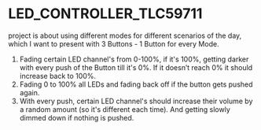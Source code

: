 # LED_CONTROLLER_TLC59711

 project is about using different modes for different scenarios of the day, which I want to present with 3 Buttons - 1 Button for every Mode.
  1. Fading certain LED channel's from 0-100%, if it's 100%, getting darker with every push of the Button till it's 0%. If it doesn’t reach 0% it should increase back to       100%. 
  2. Fading 0 to 100% all LEDs and fading back off if the button gets pushed again.
  3. With every push, certain LED channel's should increase their volume by a random amount (so it's different each time). And getting slowly dimmed down if nothing is         pushed. 
